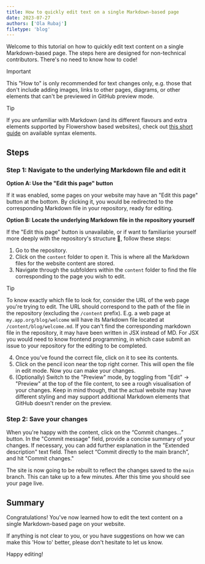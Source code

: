 ```yaml
---
title: How to quickly edit text on a single Markdown-based page
date: 2023-07-27
authors: ['Ola Rubaj']
filetype: 'blog'
---
```


Welcome to this tutorial on how to quickly edit text content on a single Markdown-based page. The steps here are designed for non-technical contributors. There's no need to know how to code!

> [!important]
> This "How to" is only recommended for text changes only, e.g. those that don't include adding images, links to other pages, diagrams, or other elements that can't be previewed in GitHub preview mode.

> [!tip]
> If you are unfamiliar with Markdown (and its different flavours and extra elements supported by Flowershow based websites), check out [this short guide](https://flowershow.app/docs/syntax) on available syntax elements.

## Steps

### Step 1: Navigate to the underlying Markdown file and edit it

**Option A: Use the "Edit this page" button**

If it was enabled, some pages on your website may have an "Edit this page" button at the bottom. By clicking it, you would be redirected to the corresponding Markdown file in your repository, ready for editing.

**Option B: Locate the underlying Markdown file in the repository yourself**

If the "Edit this page" button is unavailable, or if want to familiarise yourself more deeply with the repository's structure 💪, follow these steps:

1. Go to the repository.
2. Click on the `content` folder to open it. This is where all the Markdown files for the website content are stored.
3. Navigate through the subfolders within the `content` folder to find the file corresponding to the page you wish to edit.

> [!tip]
> To know exactly which file to look for, consider the URL of the web page you're trying to edit. The URL should correspond to the path of the file in the repository (excluding the `/content` prefix). E.g. a web page at `my.app.org/blog/welcome` will have its Markdown file located at `/content/blog/welcome.md`.
> If you can't find the corresponding markdown file in the repository, it may have been written in JSX instead of MD. For JSX you would need to know frontend programming, in which case submit an issue to your repository for the editing to be completed.

4. Once you've found the correct file, click on it to see its contents.
5. Click on the pencil icon near the top right corner. This will open the file in edit mode. Now you can make your changes.
6. (Optionally) Switch to the "Preview" mode, by toggling from "Edit" -> "Preview" at the top of the file content, to see a rough visualisation of your changes. Keep in mind though, that the actual website may have different styling and may support additional Markdown elements that GitHub doesn't render on the preview.

### Step 2: Save your changes

When you're happy with the content, click on the “Commit changes...” button. In the "Commit message" field, provide a concise summary of your changes. If necessary, you can add further explanation in the "Extended description" text field. Then select “Commit directly to the main branch”, and hit "Commit changes."

The site is now going to be rebuilt to reflect the changes saved to the `main` branch. This can take up to a few minutes. After this time you should see your page live.

## Summary

Congratulations! You've now learned how to edit the text content on a single Markdown-based page on your website.

If anything is not clear to you, or you have suggestions on how we can make this 'How to' better, please don't hesitate to let us know.

Happy editing!
